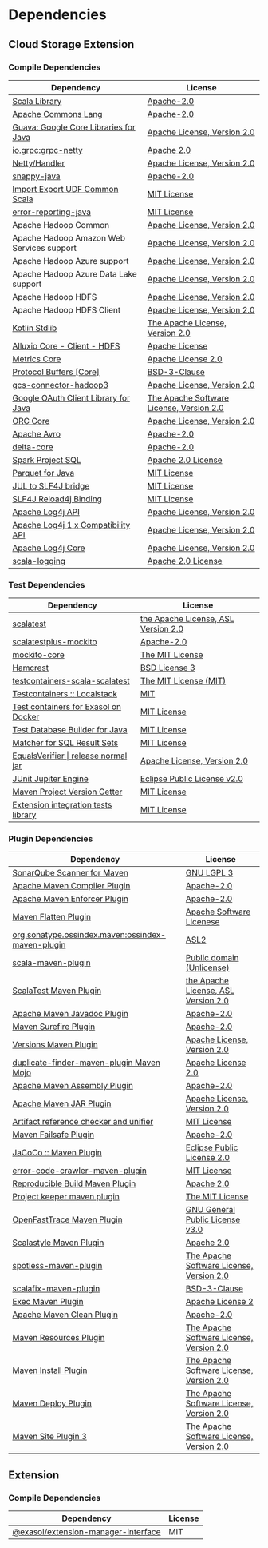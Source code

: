 <!-- @formatter:off -->
# Dependencies

## Cloud Storage Extension

### Compile Dependencies

| Dependency                                 | License                                       |
| ------------------------------------------ | --------------------------------------------- |
| [Scala Library][0]                         | [Apache-2.0][1]                               |
| [Apache Commons Lang][2]                   | [Apache-2.0][3]                               |
| [Guava: Google Core Libraries for Java][4] | [Apache License, Version 2.0][5]              |
| [io.grpc:grpc-netty][6]                    | [Apache 2.0][7]                               |
| [Netty/Handler][8]                         | [Apache License, Version 2.0][1]              |
| [snappy-java][9]                           | [Apache-2.0][10]                              |
| [Import Export UDF Common Scala][11]       | [MIT License][12]                             |
| [error-reporting-java][13]                 | [MIT License][14]                             |
| Apache Hadoop Common                       | [Apache License, Version 2.0][3]              |
| Apache Hadoop Amazon Web Services support  | [Apache License, Version 2.0][3]              |
| Apache Hadoop Azure support                | [Apache License, Version 2.0][3]              |
| Apache Hadoop Azure Data Lake support      | [Apache License, Version 2.0][3]              |
| Apache Hadoop HDFS                         | [Apache License, Version 2.0][3]              |
| Apache Hadoop HDFS Client                  | [Apache License, Version 2.0][3]              |
| [Kotlin Stdlib][15]                        | [The Apache License, Version 2.0][5]          |
| [Alluxio Core - Client - HDFS][16]         | [Apache License][17]                          |
| [Metrics Core][18]                         | [Apache License 2.0][10]                      |
| [Protocol Buffers [Core]][19]              | [BSD-3-Clause][20]                            |
| [gcs-connector-hadoop3][21]                | [Apache License, Version 2.0][5]              |
| [Google OAuth Client Library for Java][22] | [The Apache Software License, Version 2.0][3] |
| [ORC Core][23]                             | [Apache License, Version 2.0][3]              |
| [Apache Avro][24]                          | [Apache-2.0][3]                               |
| [delta-core][25]                           | [Apache-2.0][26]                              |
| [Spark Project SQL][27]                    | [Apache 2.0 License][28]                      |
| [Parquet for Java][29]                     | [MIT License][30]                             |
| [JUL to SLF4J bridge][31]                  | [MIT License][32]                             |
| [SLF4J Reload4j Binding][33]               | [MIT License][32]                             |
| [Apache Log4j API][34]                     | [Apache License, Version 2.0][3]              |
| [Apache Log4j 1.x Compatibility API][35]   | [Apache License, Version 2.0][3]              |
| [Apache Log4j Core][36]                    | [Apache License, Version 2.0][3]              |
| [scala-logging][37]                        | [Apache 2.0 License][28]                      |

### Test Dependencies

| Dependency                                 | License                                   |
| ------------------------------------------ | ----------------------------------------- |
| [scalatest][38]                            | [the Apache License, ASL Version 2.0][26] |
| [scalatestplus-mockito][39]                | [Apache-2.0][26]                          |
| [mockito-core][40]                         | [The MIT License][41]                     |
| [Hamcrest][42]                             | [BSD License 3][43]                       |
| [testcontainers-scala-scalatest][44]       | [The MIT License (MIT)][45]               |
| [Testcontainers :: Localstack][46]         | [MIT][47]                                 |
| [Test containers for Exasol on Docker][48] | [MIT License][49]                         |
| [Test Database Builder for Java][50]       | [MIT License][51]                         |
| [Matcher for SQL Result Sets][52]          | [MIT License][53]                         |
| [EqualsVerifier \| release normal jar][54] | [Apache License, Version 2.0][3]          |
| [JUnit Jupiter Engine][55]                 | [Eclipse Public License v2.0][56]         |
| [Maven Project Version Getter][57]         | [MIT License][58]                         |
| [Extension integration tests library][59]  | [MIT License][60]                         |

### Plugin Dependencies

| Dependency                                              | License                                       |
| ------------------------------------------------------- | --------------------------------------------- |
| [SonarQube Scanner for Maven][61]                       | [GNU LGPL 3][62]                              |
| [Apache Maven Compiler Plugin][63]                      | [Apache-2.0][3]                               |
| [Apache Maven Enforcer Plugin][64]                      | [Apache-2.0][3]                               |
| [Maven Flatten Plugin][65]                              | [Apache Software Licenese][3]                 |
| [org.sonatype.ossindex.maven:ossindex-maven-plugin][66] | [ASL2][5]                                     |
| [scala-maven-plugin][67]                                | [Public domain (Unlicense)][68]               |
| [ScalaTest Maven Plugin][69]                            | [the Apache License, ASL Version 2.0][26]     |
| [Apache Maven Javadoc Plugin][70]                       | [Apache-2.0][3]                               |
| [Maven Surefire Plugin][71]                             | [Apache-2.0][3]                               |
| [Versions Maven Plugin][72]                             | [Apache License, Version 2.0][3]              |
| [duplicate-finder-maven-plugin Maven Mojo][73]          | [Apache License 2.0][28]                      |
| [Apache Maven Assembly Plugin][74]                      | [Apache-2.0][3]                               |
| [Apache Maven JAR Plugin][75]                           | [Apache License, Version 2.0][3]              |
| [Artifact reference checker and unifier][76]            | [MIT License][77]                             |
| [Maven Failsafe Plugin][78]                             | [Apache-2.0][3]                               |
| [JaCoCo :: Maven Plugin][79]                            | [Eclipse Public License 2.0][80]              |
| [error-code-crawler-maven-plugin][81]                   | [MIT License][82]                             |
| [Reproducible Build Maven Plugin][83]                   | [Apache 2.0][5]                               |
| [Project keeper maven plugin][84]                       | [The MIT License][85]                         |
| [OpenFastTrace Maven Plugin][86]                        | [GNU General Public License v3.0][87]         |
| [Scalastyle Maven Plugin][88]                           | [Apache 2.0][28]                              |
| [spotless-maven-plugin][89]                             | [The Apache Software License, Version 2.0][3] |
| [scalafix-maven-plugin][90]                             | [BSD-3-Clause][20]                            |
| [Exec Maven Plugin][91]                                 | [Apache License 2][3]                         |
| [Apache Maven Clean Plugin][92]                         | [Apache-2.0][3]                               |
| [Maven Resources Plugin][93]                            | [The Apache Software License, Version 2.0][5] |
| [Maven Install Plugin][94]                              | [The Apache Software License, Version 2.0][5] |
| [Maven Deploy Plugin][95]                               | [The Apache Software License, Version 2.0][5] |
| [Maven Site Plugin 3][96]                               | [The Apache Software License, Version 2.0][5] |

## Extension

### Compile Dependencies

| Dependency                                | License |
| ----------------------------------------- | ------- |
| [@exasol/extension-manager-interface][97] | MIT     |

[0]: https://www.scala-lang.org/
[1]: https://www.apache.org/licenses/LICENSE-2.0
[2]: https://commons.apache.org/proper/commons-lang/
[3]: https://www.apache.org/licenses/LICENSE-2.0.txt
[4]: https://github.com/google/guava
[5]: http://www.apache.org/licenses/LICENSE-2.0.txt
[6]: https://github.com/grpc/grpc-java
[7]: https://opensource.org/licenses/Apache-2.0
[8]: https://netty.io/netty-handler/
[9]: https://github.com/xerial/snappy-java
[10]: https://www.apache.org/licenses/LICENSE-2.0.html
[11]: https://github.com/exasol/import-export-udf-common-scala/
[12]: https://github.com/exasol/import-export-udf-common-scala/blob/main/LICENSE
[13]: https://github.com/exasol/error-reporting-java/
[14]: https://github.com/exasol/error-reporting-java/blob/main/LICENSE
[15]: https://kotlinlang.org/
[16]: https://www.alluxio.io/alluxio-dora/alluxio-core/alluxio-core-client/alluxio-core-client-hdfs/
[17]: https://github.com/alluxio/alluxio/blob/master/LICENSE
[18]: https://metrics.dropwizard.io/metrics-core
[19]: https://github.com/protocolbuffers/protobuf/tree/main/java
[20]: https://opensource.org/licenses/BSD-3-Clause
[21]: https://github.com/GoogleCloudDataproc/hadoop-connectors/tree/master/gcs
[22]: https://github.com/googleapis/google-oauth-java-client
[23]: https://orc.apache.org/
[24]: https://avro.apache.org
[25]: https://delta.io/
[26]: http://www.apache.org/licenses/LICENSE-2.0
[27]: https://spark.apache.org/
[28]: http://www.apache.org/licenses/LICENSE-2.0.html
[29]: https://github.com/exasol/parquet-io-java/
[30]: https://github.com/exasol/parquet-io-java/blob/main/LICENSE
[31]: http://www.slf4j.org
[32]: http://www.opensource.org/licenses/mit-license.php
[33]: http://reload4j.qos.ch
[34]: https://logging.apache.org/log4j/2.x/log4j-api/
[35]: https://logging.apache.org/log4j/2.x/
[36]: https://logging.apache.org/log4j/2.x/log4j-core/
[37]: https://github.com/lightbend/scala-logging
[38]: http://www.scalatest.org
[39]: https://github.com/scalatest/scalatestplus-mockito
[40]: https://github.com/mockito/mockito
[41]: https://github.com/mockito/mockito/blob/main/LICENSE
[42]: http://hamcrest.org/JavaHamcrest/
[43]: http://opensource.org/licenses/BSD-3-Clause
[44]: https://github.com/testcontainers/testcontainers-scala
[45]: https://opensource.org/licenses/MIT
[46]: https://testcontainers.org
[47]: http://opensource.org/licenses/MIT
[48]: https://github.com/exasol/exasol-testcontainers/
[49]: https://github.com/exasol/exasol-testcontainers/blob/main/LICENSE
[50]: https://github.com/exasol/test-db-builder-java/
[51]: https://github.com/exasol/test-db-builder-java/blob/main/LICENSE
[52]: https://github.com/exasol/hamcrest-resultset-matcher/
[53]: https://github.com/exasol/hamcrest-resultset-matcher/blob/main/LICENSE
[54]: https://www.jqno.nl/equalsverifier
[55]: https://junit.org/junit5/
[56]: https://www.eclipse.org/legal/epl-v20.html
[57]: https://github.com/exasol/maven-project-version-getter/
[58]: https://github.com/exasol/maven-project-version-getter/blob/main/LICENSE
[59]: https://github.com/exasol/extension-manager/
[60]: https://github.com/exasol/extension-manager/blob/main/LICENSE
[61]: http://sonarsource.github.io/sonar-scanner-maven/
[62]: http://www.gnu.org/licenses/lgpl.txt
[63]: https://maven.apache.org/plugins/maven-compiler-plugin/
[64]: https://maven.apache.org/enforcer/maven-enforcer-plugin/
[65]: https://www.mojohaus.org/flatten-maven-plugin/
[66]: https://sonatype.github.io/ossindex-maven/maven-plugin/
[67]: http://github.com/davidB/scala-maven-plugin
[68]: http://unlicense.org/
[69]: https://www.scalatest.org/user_guide/using_the_scalatest_maven_plugin
[70]: https://maven.apache.org/plugins/maven-javadoc-plugin/
[71]: https://maven.apache.org/surefire/maven-surefire-plugin/
[72]: https://www.mojohaus.org/versions/versions-maven-plugin/
[73]: https://basepom.github.io/duplicate-finder-maven-plugin
[74]: https://maven.apache.org/plugins/maven-assembly-plugin/
[75]: https://maven.apache.org/plugins/maven-jar-plugin/
[76]: https://github.com/exasol/artifact-reference-checker-maven-plugin/
[77]: https://github.com/exasol/artifact-reference-checker-maven-plugin/blob/main/LICENSE
[78]: https://maven.apache.org/surefire/maven-failsafe-plugin/
[79]: https://www.jacoco.org/jacoco/trunk/doc/maven.html
[80]: https://www.eclipse.org/legal/epl-2.0/
[81]: https://github.com/exasol/error-code-crawler-maven-plugin/
[82]: https://github.com/exasol/error-code-crawler-maven-plugin/blob/main/LICENSE
[83]: http://zlika.github.io/reproducible-build-maven-plugin
[84]: https://github.com/exasol/project-keeper/
[85]: https://github.com/exasol/project-keeper/blob/main/LICENSE
[86]: https://github.com/itsallcode/openfasttrace-maven-plugin
[87]: https://www.gnu.org/licenses/gpl-3.0.html
[88]: http://www.scalastyle.org
[89]: https://github.com/diffplug/spotless
[90]: https://github.com/evis/scalafix-maven-plugin
[91]: https://www.mojohaus.org/exec-maven-plugin
[92]: https://maven.apache.org/plugins/maven-clean-plugin/
[93]: http://maven.apache.org/plugins/maven-resources-plugin/
[94]: http://maven.apache.org/plugins/maven-install-plugin/
[95]: http://maven.apache.org/plugins/maven-deploy-plugin/
[96]: http://maven.apache.org/plugins/maven-site-plugin/
[97]: https://registry.npmjs.org/@exasol/extension-manager-interface/-/extension-manager-interface-0.3.0.tgz
